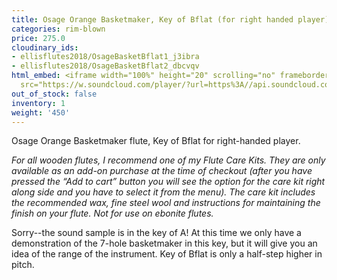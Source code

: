 ```yaml
---
title: Osage Orange Basketmaker, Key of Bflat (for right handed player)
categories: rim-blown
price: 275.0
cloudinary_ids:
- ellisflutes2018/OsageBasketBflat1_j3ibra
- ellisflutes2018/OsageBasketBflat2_dbcvqv
html_embed: <iframe width="100%" height="20" scrolling="no" frameborder="no" allow="autoplay"
  src="https://w.soundcloud.com/player/?url=https%3A//api.soundcloud.com/tracks/536548146&color=%23ff5500&inverse=false&auto_play=false&show_user=true"></iframe>
out_of_stock: false
inventory: 1
weight: '450'
---
```


Osage Orange Basketmaker flute, Key of Bflat for right-handed player.

*For all wooden flutes, I recommend one of my Flute Care Kits.  They are only available as an add-on purchase at the time of checkout (after you have pressed the “Add to cart” button you will see the option for the care kit right along side and you have to select it from the menu). The care kit includes the recommended wax, fine steel wool and instructions for maintaining the finish on your flute.  Not for use on ebonite flutes.*

Sorry--the sound sample is in the key of A!  At this time we only have a demonstration of the 7-hole basketmaker in this key, but it will give you an idea of the range of the instrument.  Key of Bflat is only a half-step higher in pitch.